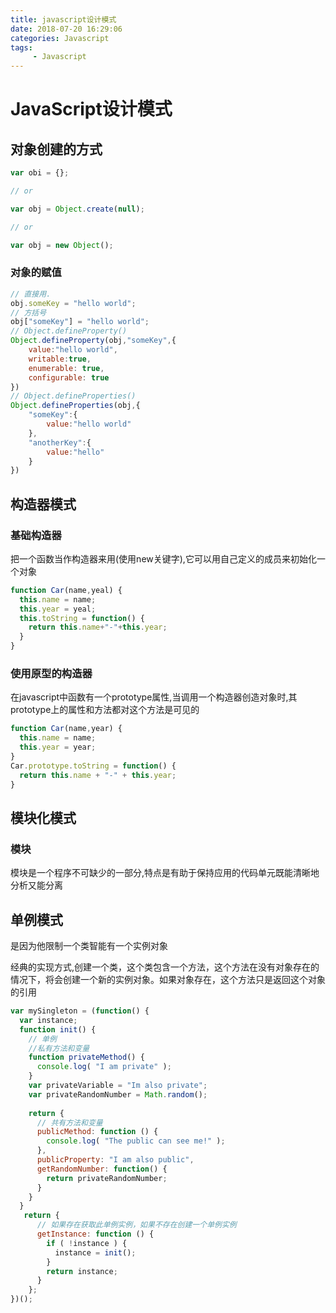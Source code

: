 ```yaml
---
title: javascript设计模式
date: 2018-07-20 16:29:06
categories: Javascript
tags:
     - Javascript
---
```


# JavaScript设计模式

## 对象创建的方式

```javascript
var obi = {};

// or

var obj = Object.create(null);

// or 

var obj = new Object();
```

### 对象的赋值 

```javascript
// 直接用.
obj.someKey = "hello world";
// 方括号
obj["someKey"] = "hello world";
// Object.defineProperty()
Object.defineProperty(obj,"someKey",{
    value:"hello world",
    writable:true,
    enumerable: true,
    configurable: true
})
// Object.defineProperties() 
Object.defineProperties(obj,{
    "someKey":{
        value:"hello world"
    },
    "anotherKey":{
        value:"hello"
    }
})
```

## 构造器模式

### 基础构造器

把一个函数当作构造器来用(使用new关键字),它可以用自己定义的成员来初始化一个对象

```javascript
function Car(name,yeal) {
  this.name = name;
  this.year = yeal;
  this.toString = function() {
    return this.name+"-"+this.year;
  }
}
```

### 使用原型的构造器

在javascript中函数有一个prototype属性,当调用一个构造器创造对象时,其prototype上的属性和方法都对这个方法是可见的

```javascript
function Car(name,year) {
  this.name = name;
  this.year = year;
}
Car.prototype.toString = function() {
  return this.name + "-" + this.year;
}
```

## 模块化模式

### 模块

模块是一个程序不可缺少的一部分,特点是有助于保持应用的代码单元既能清晰地分析又能分离

## 单例模式

是因为他限制一个类智能有一个实例对象

经典的实现方式,创建一个类，这个类包含一个方法，这个方法在没有对象存在的情况下，将会创建一个新的实例对象。如果对象存在，这个方法只是返回这个对象的引用

```javascript
var mySingleton = (function() {
  var instance;
  function init() {
    // 单例
    //私有方法和变量
    function privateMethod() {
      console.log( "I am private" );
    }
    var privateVariable = "Im also private";
    var privateRandomNumber = Math.random();
    
    return {
      // 共有方法和变量
      publicMethod: function () {
        console.log( "The public can see me!" );
      },
      publicProperty: "I am also public",
      getRandomNumber: function() {
        return privateRandomNumber;
      }
    }
  }
   return {
      // 如果存在获取此单例实例，如果不存在创建一个单例实例
      getInstance: function () {
        if ( !instance ) {
          instance = init();
        }
        return instance;
      }
    };
})();
```